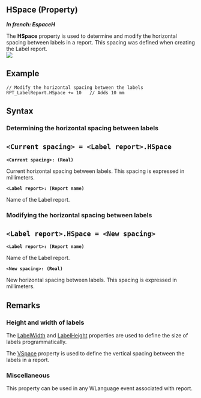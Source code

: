 


## HSpace (Property)

***In french: EspaceH***
	



<a name="XUse"></a>
<a name="Use"></a>
<a name="description"></a>
The **HSpace** property is used to determine and modify the horizontal spacing between labels in a report. This spacing was defined when creating the Label report.<br>![](https://doc.pcsoft.fr/en-US/images/image.awp?langid=3&name=ESPACEH.gif)



<a name="Example1"></a>
<a name="sample_code"></a>

## Example


```wl
// Modify the horizontal spacing between the labels
RPT_LabelReport.HSpace += 10   // Adds 10 mm
```

<a name="XSYNTAX"></a>
<a name="SYNTAX1"></a>

## Syntax

### Determining the horizontal spacing between labels

`<Current spacing> = <Label report>.HSpace`
---

**`<Current spacing>: (Real)`**

Current horizontal spacing between labels. This spacing is expressed in millimeters.

**`<Label report>: (Report name)`**

Name of the Label report.  


<a name="SYNTAX2"></a>

### Modifying the horizontal spacing between labels

`<Label report>.HSpace = <New spacing>`
---

**`<Label report>: (Report name)`**

Name of the Label report.

**`<New spacing>: (Real)`**

New horizontal spacing between labels. This spacing is expressed in millimeters.  



<a name="NOTE0"></a>
<a name="NOTE0_1"></a>

## Remarks


### Height and width of labels
<a name="height_and_width_labels_ELTPARAGRAPHE000056"></a>

The [LabelWidth](../Proprietes/2511055.md) and [LabelHeight](../Proprietes/2511069.md) properties are used to define the size of labels programmatically.

The [VSpace](../Proprietes/2511065.md) property is used to define the vertical spacing between the labels in a report.
<a name="NOTE0_2"></a>


### Miscellaneous
<a name="miscellaneous_ELTPARAGRAPHE000074"></a>

This property can be used in any WLanguage event associated with report.


